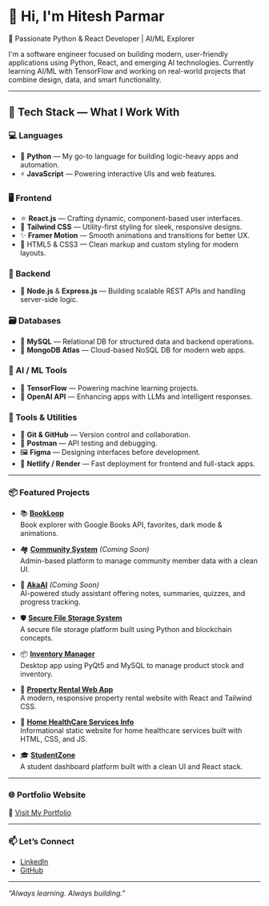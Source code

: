 # 👋 Hi, I'm Hitesh Parmar

🚀 Passionate Python & React Developer | AI/ML Explorer

I'm a software engineer focused on building modern, user-friendly applications using Python, React, and emerging AI technologies. Currently learning AI/ML with TensorFlow and working on real-world projects that combine design, data, and smart functionality.

---

## 🧰 Tech Stack — What I Work With

### 💻 Languages
- 🐍 **Python** — My go-to language for building logic-heavy apps and automation.
- ⚡ **JavaScript** — Powering interactive UIs and web features.

### 🖥️ Frontend
- ⚛️ **React.js** — Crafting dynamic, component-based user interfaces.
- 🎨 **Tailwind CSS** — Utility-first styling for sleek, responsive designs.
- ✨ **Framer Motion** — Smooth animations and transitions for better UX.
- 🧱 HTML5 & CSS3 — Clean markup and custom styling for modern layouts.

### 🔧 Backend
- 🔗 **Node.js** & **Express.js** — Building scalable REST APIs and handling server-side logic.

### 🗃️ Databases
- 🐬 **MySQL** — Relational DB for structured data and backend operations.
- 🍃 **MongoDB Atlas** — Cloud-based NoSQL DB for modern web apps.

### 🧠 AI / ML Tools
- 🤖 **TensorFlow** — Powering machine learning projects.
- 🧠 **OpenAI API** — Enhancing apps with LLMs and intelligent responses.

### 🧪 Tools & Utilities
- 🔧 **Git & GitHub** — Version control and collaboration.
- 🧭 **Postman** — API testing and debugging.
- 🖼️ **Figma** — Designing interfaces before development.
- 🚀 **Netlify / Render** — Fast deployment for frontend and full-stack apps.

---



### 📦 Featured Projects

- 📚 [**BookLoop**](https://github.com/hiteshparmar18/bookloop)  
  Book explorer with Google Books API, favorites, dark mode & animations.

- 🏘 [**Community System**](#) *(Coming Soon)*  
  Admin-based platform to manage community member data with a clean UI.

- 🤖 [**AkaAI**](#) *(Coming Soon)*  
  AI-powered study assistant offering notes, summaries, quizzes, and progress tracking.

- 🛡 [**Secure File Storage System**](https://secure-file-storage-system.onrender.com/)  
  A secure file storage platform built using Python and blockchain concepts.

- 📦 [**Inventory Manager**](https://github.com/hiteshparmar18/inventory-manager)  
  Desktop app using PyQt5 and MySQL to manage product stock and inventory.

- 🏡 [**Property Rental Web App**](https://propertyrentalwebapplication.netlify.app/)  
  A modern, responsive property rental website with React and Tailwind CSS.

- 🏥 [**Home HealthCare Services Info**](https://homehealthcare-servicesinfo.netlify.app/)  
  Informational static website for home healthcare services built with HTML, CSS, and JS.

- 🎓 [**StudentZone**](https://studentzone-new.vercel.app/)  
  A student dashboard platform built with a clean UI and React stack.

---

### 🌐 Portfolio Website  
🔗 [Visit My Portfolio](https://designndeploy-hitesh-parmar-portfolio.netlify.app/)

---

### 📫 Let’s Connect
- [LinkedIn](https://linkedin.com/in/hiteshparmar18)
- [GitHub](https://github.com/hiteshparmar18)

---

_“Always learning. Always building.”_
